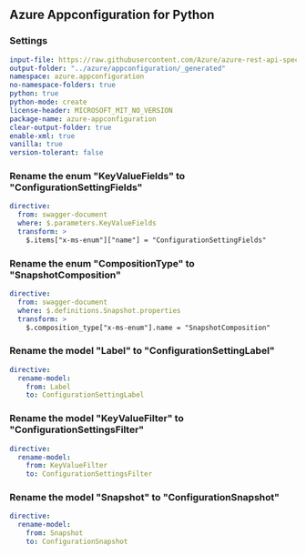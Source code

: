 ## Azure Appconfiguration for Python

### Settings
``` yaml
input-file: https://raw.githubusercontent.com/Azure/azure-rest-api-specs/c1af3ab8e803da2f40fc90217a6d023bc13b677f/specification/appconfiguration/data-plane/Microsoft.AppConfiguration/stable/2023-11-01/appconfiguration.json
output-folder: "../azure/appconfiguration/_generated"
namespace: azure.appconfiguration
no-namespace-folders: true
python: true
python-mode: create
license-header: MICROSOFT_MIT_NO_VERSION
package-name: azure-appconfiguration
clear-output-folder: true
enable-xml: true
vanilla: true
version-tolerant: false
```

### Rename the enum "KeyValueFields" to "ConfigurationSettingFields"
```yaml
directive:
  from: swagger-document
  where: $.parameters.KeyValueFields
  transform: >
    $.items["x-ms-enum"]["name"] = "ConfigurationSettingFields"
```

### Rename the enum "CompositionType" to "SnapshotComposition"
```yaml
directive:
  from: swagger-document
  where: $.definitions.Snapshot.properties
  transform: >
    $.composition_type["x-ms-enum"].name = "SnapshotComposition"
```

### Rename the model "Label" to "ConfigurationSettingLabel"
```yaml
directive:
  rename-model:
    from: Label
    to: ConfigurationSettingLabel
```

### Rename the model "KeyValueFilter" to "ConfigurationSettingsFilter"
```yaml
directive:
  rename-model:
    from: KeyValueFilter
    to: ConfigurationSettingsFilter
```

### Rename the model "Snapshot" to "ConfigurationSnapshot"
```yaml
directive:
  rename-model:
    from: Snapshot
    to: ConfigurationSnapshot
```
